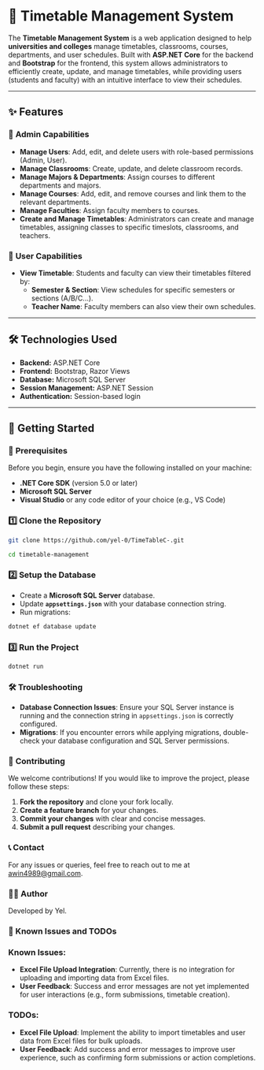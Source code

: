 # 🏫 Timetable Management System



The **Timetable Management System** is a web application designed to help **universities and colleges** manage timetables, classrooms, courses, departments, and user schedules. Built with **ASP.NET Core** for the backend and **Bootstrap** for the frontend, this system allows administrators to efficiently create, update, and manage timetables, while providing users (students and faculty) with an intuitive interface to view their schedules.

---

## ✨ Features

### 🔹 **Admin Capabilities**
- **Manage Users**: Add, edit, and delete users with role-based permissions (Admin, User).
- **Manage Classrooms**: Create, update, and delete classroom records.
- **Manage Majors & Departments**: Assign courses to different departments and majors.
- **Manage Courses**: Add, edit, and remove courses and link them to the relevant departments.
- **Manage Faculties**: Assign faculty members to courses.
- **Create and Manage Timetables**: Administrators can create and manage timetables, assigning classes to specific timeslots, classrooms, and teachers.

### 🔹 **User Capabilities**  
- **View Timetable**: Students and faculty can view their timetables filtered by:
  - **Semester & Section**: View schedules for specific semesters or sections (A/B/C...).
  - **Teacher Name**: Faculty members can also view their own schedules.


---

## 🛠 **Technologies Used**
- **Backend:** ASP.NET Core  
- **Frontend:** Bootstrap, Razor Views  
- **Database:** Microsoft SQL Server  
- **Session Management:** ASP.NET Session  
- **Authentication:** Session-based login  

---

## 🚀 **Getting Started**

### 🔹 **Prerequisites**
Before you begin, ensure you have the following installed on your machine:
- **.NET Core SDK** (version 5.0 or later)
- **Microsoft SQL Server**
- **Visual Studio** or any code editor of your choice (e.g., VS Code)

### 1️⃣ **Clone the Repository**
```sh
git clone https://github.com/yel-0/TimeTableC-.git
```
```sh
cd timetable-management
```

### 2️⃣ **Setup the Database**
- Create a **Microsoft SQL Server** database.
- Update **`appsettings.json`** with your database connection string.
- Run migrations:
```sh
dotnet ef database update
```

### 3️⃣ **Run the Project**
```sh
dotnet run
```

### 🛠️ **Troubleshooting**
- **Database Connection Issues**: Ensure your SQL Server instance is running and the connection string in `appsettings.json` is correctly configured.
- **Migrations**: If you encounter errors while applying migrations, double-check your database configuration and SQL Server permissions.


### 🤝 **Contributing**
We welcome contributions! If you would like to improve the project, please follow these steps:
1. **Fork the repository** and clone your fork locally.
2. **Create a feature branch** for your changes.
3. **Commit your changes** with clear and concise messages.
4. **Submit a pull request** describing your changes.


### 📞 Contact

For any issues or queries, feel free to reach out to me at awin4989@gmail.com.

### 👨‍💻 Author

Developed by Yel.

### 🐛 Known Issues and TODOs
### Known Issues:
- **Excel File Upload Integration**: Currently, there is no integration for uploading and importing data from Excel files.
- **User Feedback**: Success and error messages are not yet implemented for user interactions (e.g., form submissions, timetable creation).
  
### TODOs:
- **Excel File Upload**: Implement the ability to import timetables and user data from Excel files for bulk uploads.
- **User Feedback**: Add success and error messages to improve user experience, such as confirming form submissions or action completions.

